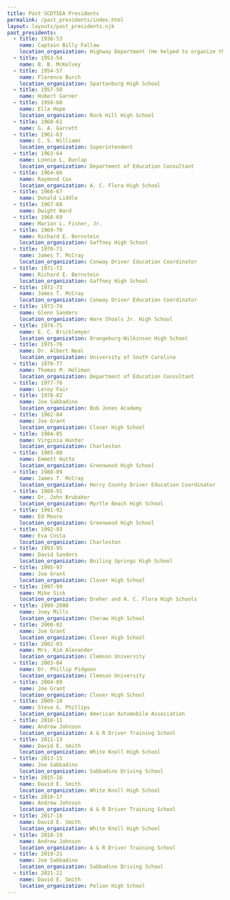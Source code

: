 ```yaml
---
title: Past SCDTSEA Presidents
permalink: /past_presidents/index.html
layout: layouts/past_presidents.njk
past_presidents:
  - title: 1936-53
    name: Captain Billy Fallaw
    location_organization: Highway Department (He helped to organize the association and probably was president at times.)
  - title: 1953-54
    name: B. B. McKelvey
  - title: 1954-57
    name: Florence Burch
    location_organization: Spartanburg High School
  - title: 1957-58
    name: Hubert Garner
  - title: 1958-60
    name: Ella Hope
    location_organization: Rock Hill High School
  - title: 1960-61
    name: G. A. Garrett
  - title: 1961-63
    name: C. S. Williams
    location_organization: Superintendent
  - title: 1963-64
    name: Lonnie L. Dunlap
    location_organization: Department of Education Consultant
  - title: 1964-66
    name: Raymond Cox
    location_organization: A. C. Flora High School
  - title: 1966-67
    name: Donald Liddle
  - title: 1967-68
    name: Dwight Ward
  - title: 1968-69
    name: Marion L. Fisher, Jr.
  - title: 1969-70
    name: Richard E. Bernstein
    location_organization: Gaffney High School
  - title: 1970-71
    name: James T. McCray
    location_organization: Conway Driver Education Coordinator
  - title: 1971-72
    name: Richard E. Bernstein
    location_organization: Gaffney High School
  - title: 1972-73
    name: James T. McCray
    location_organization: Conway Driver Education Coordinator
  - title: 1973-74
    name: Glenn Sanders
    location_organization: Ware Shoals Jr. High School
  - title: 1974-75
    name: E. C. Bricklemyer
    location_organization: Orangeburg-Wilkinson High School
  - title: 1975-76
    name: Dr. Albert Neal
    location_organization: University of South Carolina
  - title: 1976-77
    name: Thomas M. Holimon
    location_organization: Department of Education Consultant
  - title: 1977-78
    name: Leroy Fair
  - title: 1978-82
    name: Joe Sabbadino
    location_organization: Bob Jones Academy
  - title: 1982-84
    name: Joe Grant
    location_organization: Clover High School
  - title: 1984-85
    name: Virginia Hunter
    location_organization: Charleston
  - title: 1985-88
    name: Emmett Hutto
    location_organization: Greenwood High School
  - title: 1988-89
    name: James T. McCray
    location_organization: Horry County Driver Education Coordinator
  - title: 1989-91
    name: Dr. John Brubaker
    location_organization: Myrtle Beach High School
  - title: 1991-92
    name: Ed Moore
    location_organization: Greenwood High School
  - title: 1992-93
    name: Eva Costa
    location_organization: Charleston
  - title: 1993-95
    name: David Sanders
    location_organization: Boiling Springs High School
  - title: 1995-97
    name: Joe Grant
    location_organization: Clover High School
  - title: 1997-99
    name: Mike Sisk
    location_organization: Dreher and A. C. Flora High Schools
  - title: 1999-2000
    name: Joey Mills
    location_organization: Cheraw High School
  - title: 2000-02
    name: Joe Grant
    location_organization: Clover High School
  - title: 2002-03
    name: Mrs. Kim Alexander
    location_organization: Clemson University
  - title: 2003-04
    name: Dr. Phillip Pidgeon
    location_organization: Clemson University
  - title: 2004-09
    name: Joe Grant
    location_organization: Clover High School
  - title: 2009-10
    name: Steve G. Phillips
    location_organization: American Automobile Association
  - title: 2010-11
    name: Andrew Johnson
    location_organization: A & R Driver Training School
  - title: 2011-13
    name: David E. Smith
    location_organization: White Knoll High School
  - title: 2013-15
    name: Joe Sabbadino
    location_organization: Sabbadino Driving School
  - title: 2015-16
    name: David E. Smith
    location_organization: White Knoll High School
  - title: 2016-17
    name: Andrew Johnson
    location_organization: A & R Driver Training School
  - title: 2017-18
    name: David E. Smith
    location_organization: White Knoll High School
  - title: 2018-19
    name: Andrew Johnson
    location_organization: A & R Driver Training School
  - title: 2019-21
    name: Joe Sabbadino
    location_organization: Sabbadino Driving School
  - title: 2021-22
    name: David E. Smith
    location_organization: Pelion High School
---
```

